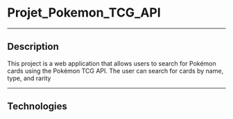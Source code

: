 # Projet_Pokemon_TCG_API

---

## Description


This project is a web application that allows users to search for Pokémon cards using the Pokémon TCG API. The user can search for cards by name, type, and rarity

---

## Technologies


